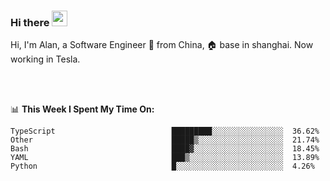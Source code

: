 ### Hi there <img src="https://media.giphy.com/media/hvRJCLFzcasrR4ia7z/giphy.gif" width="25px">

<!-- ![visitors](https://visitor-badge.glitch.me/badge?page_id=dislfyer.dislfyer) -->

Hi, I'm Alan, a Software Engineer 🚀 from China, 🏠 base in shanghai. Now working in Tesla.

<br/>
<br/>

📊 **This Week I Spent My Time On:**


<!--START_SECTION:waka-->

```text
TypeScript                          █████████░░░░░░░░░░░░░░░░  36.62%
Other                               █████▒░░░░░░░░░░░░░░░░░░░  21.74%
Bash                                ████▓░░░░░░░░░░░░░░░░░░░░  18.45%
YAML                                ███▒░░░░░░░░░░░░░░░░░░░░░  13.89%
Python                              █░░░░░░░░░░░░░░░░░░░░░░░░  4.26%
```

<!--END_SECTION:waka-->

<!--
**About Me:**
 -->
